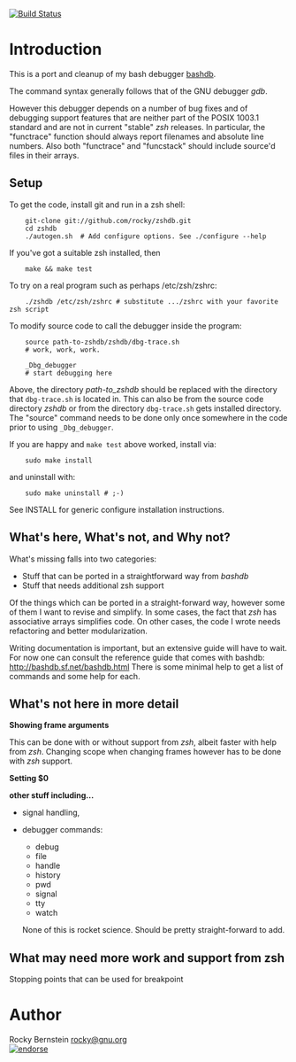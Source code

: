 [![Build Status](https://travis-ci.org/rocky/zshdb.png)](https://travis-ci.org/rocky/zshdb)

Introduction
============

This is a port and cleanup of my bash debugger [bashdb](http://bashdb.sf.net).

The command syntax generally follows that of the GNU debugger *gdb*.

However this debugger depends on a number of bug fixes and of debugging
support features that are neither part of the POSIX 1003.1 standard
and are not in current "stable" *zsh* releases. In particular, the
"functrace" function should always report filenames and absolute line
numbers.  Also both "functrace" and "funcstack" should include
source'd files in their arrays.

Setup
-----

To get the code, install git and run in a zsh shell:

```console
    git-clone git://github.com/rocky/zshdb.git
    cd zshdb
    ./autogen.sh  # Add configure options. See ./configure --help
```

If you've got a suitable zsh installed, then

```console
    make && make test
```

To try on a real program such as perhaps /etc/zsh/zshrc:

```shell
    ./zshdb /etc/zsh/zshrc # substitute .../zshrc with your favorite zsh script
```

To modify source code to call the debugger inside the program:

```shell
    source path-to-zshdb/zshdb/dbg-trace.sh
    # work, work, work.

    _Dbg_debugger
    # start debugging here
```

Above, the directory *path-to_zshdb* should be replaced with the
directory that `dbg-trace.sh` is located in. This can also be from the
source code directory *zshdb* or from the directory `dbg-trace.sh` gets
installed directory. The "source" command needs to be done only once
somewhere in the code prior to using `_Dbg_debugger`.

If you are happy and `make test` above worked, install via:

```console
    sudo make install
```

and uninstall with:

```console
    sudo make uninstall # ;-)
```

See INSTALL for generic configure installation instructions.

What's here, What's not, and Why not?
-------------------------------------

What's missing falls into two categories:

* Stuff that can be ported in a straightforward way from *bashdb*
* Stuff that needs additional zsh support

Of the things which can be ported in a straight-forward way, however
some of them I want to revise and simplify. In some cases, the fact
that *zsh* has associative arrays simplifies code. On other cases, the
code I wrote needs refactoring and better modularization.

Writing documentation is important, but an extensive guide will have
to wait. For now one can consult the reference guide that comes with
bashdb: http://bashdb.sf.net/bashdb.html There is some minimal help to
get a list of commands and some help for each.

What's not here in more detail
------------------------------

**Showing frame arguments**

This can be done with or without support from *zsh*, albeit faster with
help from *zsh*. Changing scope when changing frames however has to be
done with *zsh* support.

**Setting $0**

**other stuff including...**

* signal handling,
* debugger commands:
  *  debug
  *  file
  *  handle
  *  history
  *  pwd
  *  signal
  *  tty
  *  watch

  None of this is rocket science. Should be pretty straight-forward to
  add.

What may need more work and support from zsh
---------------------------------------------

Stopping points that can be used for breakpoint

Author
============

Rocky Bernstein <rocky@gnu.org> <br>
[![endorse](https://api.coderwall.com/rocky/endorsecount.png)](https://coderwall.com/rocky)
